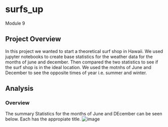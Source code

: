 # surfs_up
Module 9
## Project Overview
In this project we wanted to start a theoretical surf shop in Hawaii. We used jupyter notebooks to create base statistics for the weather data for the months of june and december. Then compared the two statistics to see if the surf shop is in the ideal location. We used the motnhs of June and December to see the opposite times of year i.e. summer and winter.
## Analysis
### Overview
The summary Statistics for the months of June and DEcember can be seen below. Each has the appropiate title.
![image](https://user-images.githubusercontent.com/105249779/181631485-5992e91e-ee51-4757-86c4-1f848339d2c1.png)
